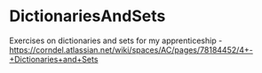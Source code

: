 # DictionariesAndSets
Exercises on dictionaries and sets for my apprenticeship - https://corndel.atlassian.net/wiki/spaces/AC/pages/78184452/4+-+Dictionaries+and+Sets
